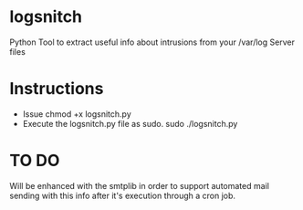 # logsnitch
Python Tool to extract useful info about intrusions from your /var/log Server files


# Instructions
 * Issue chmod +x logsnitch.py
 * Execute the logsnitch.py file as sudo. sudo ./logsnitch.py

 
# TO DO
Will be enhanced with the smtplib in order to support automated mail sending with this info after it's execution through a cron job.

